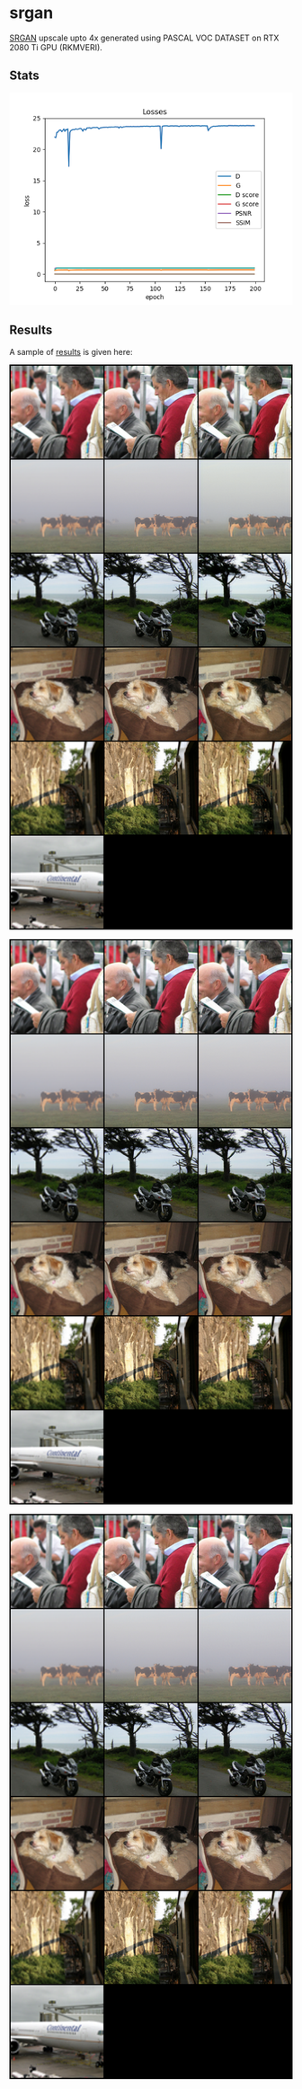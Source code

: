 # srgan

[SRGAN](https://github.com/leftthomas/SRGAN) upscale upto 4x generated using PASCAL VOC DATASET on RTX 2080 Ti GPU (RKMVERI).

## Stats 

![img](https://github.com/Jimut123/srgan/blob/master/ALL_LOSES.png)

## Results

A sample of [results](https://github.com/Jimut123/srgan/tree/master/RESULTS) is given here:


![img-index_9](https://github.com/Jimut123/srgan/blob/master/RESULTS/epoch_9_index_1.png)

![img-index_9](https://github.com/Jimut123/srgan/blob/master/RESULTS/epoch_99_index_1.png)

![img-index_9](https://github.com/Jimut123/srgan/blob/master/RESULTS/epoch_189_index_1.png)







